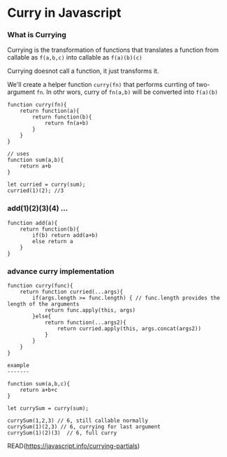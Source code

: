 # Curry in Javascript

### What is Currying

Currying is the transformation of functions that translates a function from callable as `f(a,b,c)` into callable as `f(a)(b)(c)`

Currying doesnot call a function, it just transforms it.

We'll create a helper function `curry(fn)` that performs currting of two-argument `fn`.
In othr wors, curry of `fn(a,b)` will be converted into `f(a)(b)`

```
function curry(fn){
    return function(a){
        return function(b){ 
            return fn(a+b)
        }
    }
}

// uses
function sum(a,b){
    return a+b
}

let curried = curry(sum);
curried(1)(2); //3
```

### add(1)(2)(3)(4) ...

```
function add(a){
    return function(b){
        if(b) return add(a+b)
        else return a
    }
}
```

### advance curry implementation

```
function curry(func){
    return function curried(...args){
        if(args.length >= func.length) { // func.length provides the length of the arguments
            return func.apply(this, args)
        }else{
            return function(...args2){
                return curried.apply(this, args.concat(args2))
            }
        }
    }
}

example
-------

function sum(a,b,c){
    return a+b+c
}

let currySum = curry(sum);

currySum(1,2,3) // 6, still callable normally
currySum(1)(2,3) // 6, currying for last argument
currySum(1)(2)(3)  // 6, full curry
```


READ(https://javascript.info/currying-partials)
